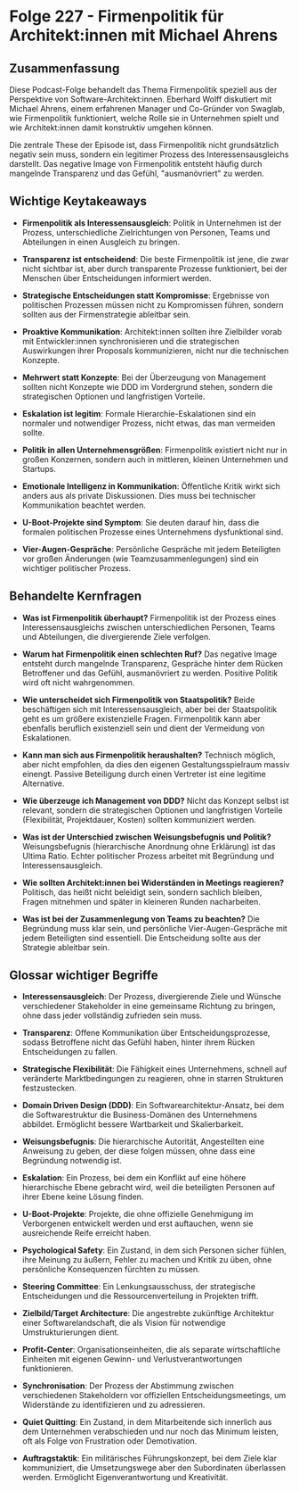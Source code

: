 # Folge 227 - Firmenpolitik für Architekt:innen mit Michael Ahrens

## Zusammenfassung

Diese Podcast-Folge behandelt das Thema Firmenpolitik speziell aus der Perspektive von Software-Architekt:innen. Eberhard Wolff diskutiert mit Michael Ahrens, einem erfahrenen Manager und Co-Gründer von Swaglab, wie Firmenpolitik funktioniert, welche Rolle sie in Unternehmen spielt und wie Architekt:innen damit konstruktiv umgehen können.

Die zentrale These der Episode ist, dass Firmenpolitik nicht grundsätzlich negativ sein muss, sondern ein legitimer Prozess des Interessensausgleichs darstellt. Das negative Image von Firmenpolitik entsteht häufig durch mangelnde Transparenz und das Gefühl, "ausmanövriert" zu werden.

## Wichtige Keytakeaways

- **Firmenpolitik als Interessensausgleich**: Politik in Unternehmen ist der Prozess, unterschiedliche Zielrichtungen von Personen, Teams und Abteilungen in einen Ausgleich zu bringen.

- **Transparenz ist entscheidend**: Die beste Firmenpolitik ist jene, die zwar nicht sichtbar ist, aber durch transparente Prozesse funktioniert, bei der Menschen über Entscheidungen informiert werden.

- **Strategische Entscheidungen statt Kompromisse**: Ergebnisse von politischen Prozessen müssen nicht zu Kompromissen führen, sondern sollten aus der Firmenstrategie ableitbar sein.

- **Proaktive Kommunikation**: Architekt:innen sollten ihre Zielbilder vorab mit Entwickler:innen synchronisieren und die strategischen Auswirkungen ihrer Proposals kommunizieren, nicht nur die technischen Konzepte.

- **Mehrwert statt Konzepte**: Bei der Überzeugung von Management sollten nicht Konzepte wie DDD im Vordergrund stehen, sondern die strategischen Optionen und langfristigen Vorteile.

- **Eskalation ist legitim**: Formale Hierarchie-Eskalationen sind ein normaler und notwendiger Prozess, nicht etwas, das man vermeiden sollte.

- **Politik in allen Unternehmensgrößen**: Firmenpolitik existiert nicht nur in großen Konzernen, sondern auch in mittleren, kleinen Unternehmen und Startups.

- **Emotionale Intelligenz in Kommunikation**: Öffentliche Kritik wirkt sich anders aus als private Diskussionen. Dies muss bei technischer Kommunikation beachtet werden.

- **U-Boot-Projekte sind Symptom**: Sie deuten darauf hin, dass die formalen politischen Prozesse eines Unternehmens dysfunktional sind.

- **Vier-Augen-Gespräche**: Persönliche Gespräche mit jedem Beteiligten vor großen Änderungen (wie Teamzusammenlegungen) sind ein wichtiger politischer Prozess.

## Behandelte Kernfragen

- **Was ist Firmenpolitik überhaupt?**
  Firmenpolitik ist der Prozess eines Interessensausgleichs zwischen unterschiedlichen Personen, Teams und Abteilungen, die divergierende Ziele verfolgen.

- **Warum hat Firmenpolitik einen schlechten Ruf?**
  Das negative Image entsteht durch mangelnde Transparenz, Gespräche hinter dem Rücken Betroffener und das Gefühl, ausmanövriert zu werden. Positive Politik wird oft nicht wahrgenommen.

- **Wie unterscheidet sich Firmenpolitik von Staatspolitik?**
  Beide beschäftigen sich mit Interessensausgleich, aber bei der Staatspolitik geht es um größere existenzielle Fragen. Firmenpolitik kann aber ebenfalls beruflich existenziell sein und dient der Vermeidung von Eskalationen.

- **Kann man sich aus Firmenpolitik heraushalten?**
  Technisch möglich, aber nicht empfohlen, da dies den eigenen Gestaltungsspielraum massiv einengt. Passive Beteiligung durch einen Vertreter ist eine legitime Alternative.

- **Wie überzeuge ich Management von DDD?**
  Nicht das Konzept selbst ist relevant, sondern die strategischen Optionen und langfristigen Vorteile (Flexibilität, Projektdauer, Kosten) sollten kommuniziert werden.

- **Was ist der Unterschied zwischen Weisungsbefugnis und Politik?**
  Weisungsbefugnis (hierarchische Anordnung ohne Erklärung) ist das Ultima Ratio. Echter politischer Prozess arbeitet mit Begründung und Interessensausgleich.

- **Wie sollten Architekt:innen bei Widerständen in Meetings reagieren?**
  Politisch, das heißt nicht beleidigt sein, sondern sachlich bleiben, Fragen mitnehmen und später in kleineren Runden nacharbeiten.

- **Was ist bei der Zusammenlegung von Teams zu beachten?**
  Die Begründung muss klar sein, und persönliche Vier-Augen-Gespräche mit jedem Beteiligten sind essentiell. Die Entscheidung sollte aus der Strategie ableitbar sein.

## Glossar wichtiger Begriffe

- **Interessensausgleich**: Der Prozess, divergierende Ziele und Wünsche verschiedener Stakeholder in eine gemeinsame Richtung zu bringen, ohne dass jeder vollständig zufrieden sein muss.

- **Transparenz**: Offene Kommunikation über Entscheidungsprozesse, sodass Betroffene nicht das Gefühl haben, hinter ihrem Rücken Entscheidungen zu fallen.

- **Strategische Flexibilität**: Die Fähigkeit eines Unternehmens, schnell auf veränderte Marktbedingungen zu reagieren, ohne in starren Strukturen festzustecken.

- **Domain Driven Design (DDD)**: Ein Softwarearchitektur-Ansatz, bei dem die Softwarestruktur die Business-Domänen des Unternehmens abbildet. Ermöglicht bessere Wartbarkeit und Skalierbarkeit.

- **Weisungsbefugnis**: Die hierarchische Autorität, Angestellten eine Anweisung zu geben, der diese folgen müssen, ohne dass eine Begründung notwendig ist.

- **Eskalation**: Ein Prozess, bei dem ein Konflikt auf eine höhere hierarchische Ebene gebracht wird, weil die beteiligten Personen auf ihrer Ebene keine Lösung finden.

- **U-Boot-Projekte**: Projekte, die ohne offizielle Genehmigung im Verborgenen entwickelt werden und erst auftauchen, wenn sie ausreichende Reife erreicht haben.

- **Psychological Safety**: Ein Zustand, in dem sich Personen sicher fühlen, ihre Meinung zu äußern, Fehler zu machen und Kritik zu üben, ohne persönliche Konsequenzen fürchten zu müssen.

- **Steering Committee**: Ein Lenkungsausschuss, der strategische Entscheidungen und die Ressourcenverteilung in Projekten trifft.

- **Zielbild/Target Architecture**: Die angestrebte zukünftige Architektur einer Softwarelandschaft, die als Vision für notwendige Umstrukturierungen dient.

- **Profit-Center**: Organisationseinheiten, die als separate wirtschaftliche Einheiten mit eigenen Gewinn- und Verlustverantwortungen funktionieren.

- **Synchronisation**: Der Prozess der Abstimmung zwischen verschiedenen Stakeholdern vor offiziellen Entscheidungsmeetings, um Widerstände zu identifizieren und zu adressieren.

- **Quiet Quitting**: Ein Zustand, in dem Mitarbeitende sich innerlich aus dem Unternehmen verabschieden und nur noch das Minimum leisten, oft als Folge von Frustration oder Demotivation.

- **Auftragstaktik**: Ein militärisches Führungskonzept, bei dem Ziele klar kommuniziert, die Umsetzungswege aber den Subordinaten überlassen werden. Ermöglicht Eigenverantwortung und Kreativität.
